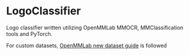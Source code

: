 # LogoClassifier

Logo classifier written utilizing OpenMMLab MMOCR, MMClassification tools and PyTorch.

For custom datasets, [OpenMMLab new dataset guide](https://github.com/open-mmlab/mmclassification/blob/master/docs/tutorials/new_dataset.md)  is followed
